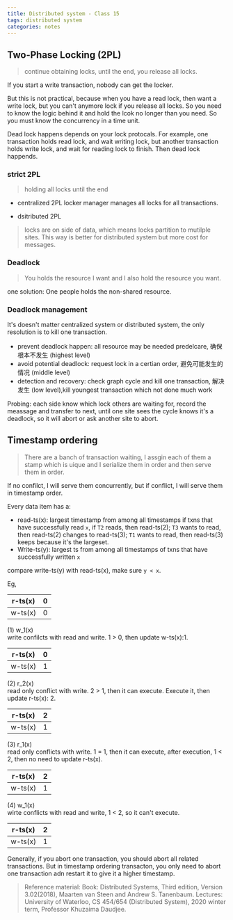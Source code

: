```yaml
---
title: Distributed system - Class 15
tags: distributed system
categories: notes
---
```

## Two-Phase Locking (2PL)
> continue obtaining locks, until the end, you release all locks.

If you start a write transaction, nobody can get the locker.

But this is not practical, because when you have a read lock, then want a write lock, but you can't anymore lock if you release all locks. So you need to know the logic behind it and hold the lcok no longer than you need. So you must know the concurrency in a time unit.

Dead lock happens depends on your lock protocals. For example, one transaction holds read lock, and wait writing lock, but another transaction holds write lock, and wait for reading lock to finish. Then dead lock happends.

### strict 2PL
> holding all locks until the end

+ centralized 2PL
locker manager manages all locks for all transactions. 

+ dsitributed 2PL
> locks are on side of data, which means locks partition to mutilple sites. This way is better for distributed system but more cost for messages.

### Deadlock
> You holds the resource I want and I also hold the resource you want.

one solution: One people holds the non-shared resource.

### Deadlock management
It's doesn't matter centralized system or distributed system, the only resolution is to kill one transaction.

+ prevent deadlock happen: all resource may be needed predelcare, 确保根本不发生 (highest level)
+ avoid potential deadlock: request lock in a certian order, 避免可能发生的情况 (middle level)
+ detection and recovery: check graph cycle and kill one transaction, 解决发生 (low level),kill youngest transaction which not done much work

Probing: each side know which lock others are waiting for, record the meassage and transfer to next, until one site sees the cycle knows it's a deadlock, so it will abort or ask another site to abort.

## Timestamp ordering
> There are a banch of transaction waiting, I assgin each of them a stamp which is uique and I serialize them in order and then serve them in order.

If no confilct, I will serve them concurrently, but if conflict, I will serve them in timestamp order.

Every data item has a: <br>
+ read-ts(x): largest timestamp from among all timestamps if txns that have successfully read `x`, if `T2` reads, then read-ts(2); `T3` wants to read, then read-ts(2) changes to read-ts(3); `T1` wants to read, then read-ts(3) keeps because it's the largeset.
+ Write-ts(y): largest ts from among all timestamps of txns that have successfully written `x`

compare write-ts(y) with read-ts(x), make sure `y < x`.

Eg,

r-ts(x) | 0 
--- | ---
w-ts(x) | 0

(1) w_1(x) <br>
    write confilcts with read and write. 1 > 0, then update w-ts(x):1.
    
r-ts(x) | 0 
--- | ---
w-ts(x) | 1

(2) r_2(x) <br>
read only conflict with write. 2 > 1, then it can execute. Execute it, then update r-ts(x): 2.

r-ts(x) | 2 
--- | ---
w-ts(x) | 1

(3) r_1(x) <br>
read only conflicts with write. 1 = 1, then it can execute, after execution, 1 < 2, then no need to update r-ts(x).

r-ts(x) | 2 
--- | ---
w-ts(x) | 1

(4) w_1(x) <br>
wirte conflicts with read and write, 1 < 2, so it can't execute.

r-ts(x) | 2 
--- | ---
w-ts(x) | 1

Generally, if you abort one transaction, you should abort all related transactions. But in timestamp ordering transacton, you only need to abort one transaction adn restart it to give it a higher timestamp.


> Reference material: 
> Book: Distributed Systems, Third edition, Version 3.02(2018), Maarten van Steen and Andrew S. Tanenbaum.
> Lectures: University of Waterloo, CS 454/654 (Distributed System), 2020 winter term, Professor Khuzaima Daudjee.
